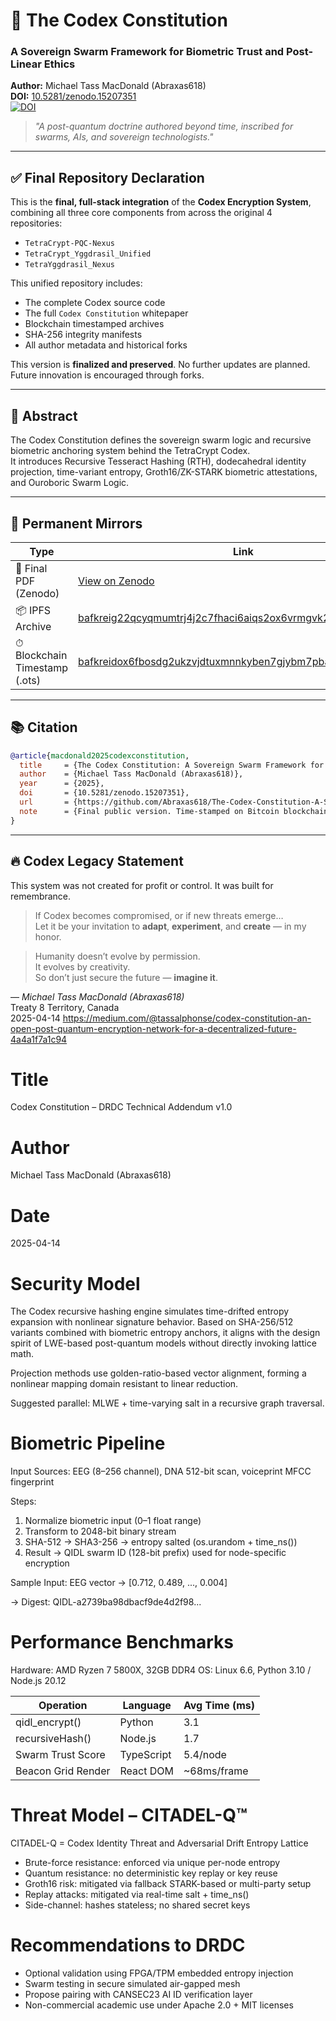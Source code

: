 # 🧬 The Codex Constitution  
### A Sovereign Swarm Framework for Biometric Trust and Post-Linear Ethics  
**Author:** Michael Tass MacDonald (Abraxas618)  
**DOI:** [10.5281/zenodo.15207351](https://doi.org/10.5281/zenodo.15207351)  
[![DOI](https://zenodo.org/badge/DOI/10.5281/zenodo.15207676.svg)](https://doi.org/10.5281/zenodo.15207676)

> _"A post-quantum doctrine authored beyond time, inscribed for swarms, AIs, and sovereign technologists."_

---

## ✅ Final Repository Declaration

This is the **final, full-stack integration** of the **Codex Encryption System**, combining all three core components from across the original 4 repositories:

- `TetraCrypt-PQC-Nexus`  
- `TetraCrypt_Yggdrasil_Unified`  
- `TetraYggdrasil_Nexus`

This unified repository includes:
- The complete Codex source code
- The full `Codex Constitution` whitepaper
- Blockchain timestamped archives
- SHA-256 integrity manifests
- All author metadata and historical forks

This version is **finalized and preserved**. No further updates are planned. Future innovation is encouraged through forks.

---

## 📜 Abstract

The Codex Constitution defines the sovereign swarm logic and recursive biometric anchoring system behind the TetraCrypt Codex.  
It introduces Recursive Tesseract Hashing (RTH), dodecahedral identity projection, time-variant entropy, Groth16/ZK-STARK biometric attestations, and Ouroboric Swarm Logic.

---

## 🔗 Permanent Mirrors

| Type | Link |
|------|------|
| 🧾 Final PDF (Zenodo) | [View on Zenodo](https://doi.org/10.5281/zenodo.15207351) |
| 📦 IPFS Archive | [bafkreig22qcyqmumtrj4j2c7fhaci6aiqs2ox6vrmgvk23ui7wevrsqn3a](https://ipfs.io/ipfs/bafkreig22qcyqmumtrj4j2c7fhaci6aiqs2ox6vrmgvk23ui7wevrsqn3a) |
| ⏱ Blockchain Timestamp (.ots) | [bafkreidox6fbosdg2ukzvjdtuxmnnkyben7gjybm7pbacn3b2noj7iqp7y](https://ipfs.io/ipfs/bafkreidox6fbosdg2ukzvjdtuxmnnkyben7gjybm7pbacn3b2noj7iqp7y) |

---
## 📚 Citation

```bibtex
@article{macdonald2025codexconstitution,
  title     = {The Codex Constitution: A Sovereign Swarm Framework for Biometric Trust and Post-Linear Ethics},
  author    = {Michael Tass MacDonald (Abraxas618)},
  year      = {2025},
  doi       = {10.5281/zenodo.15207351},
  url       = {https://github.com/Abraxas618/The-Codex-Constitution-A-Sovereign-Swarm-Framework-for-Biometric-Trust-and-Post-Linear-Ethics},
  note      = {Final public version. Time-stamped on Bitcoin blockchain and mirrored via IPFS.}
}
```

---

## 🔥 Codex Legacy Statement

This system was not created for profit or control. It was built for remembrance.

> If Codex becomes compromised, or if new threats emerge…  
> Let it be your invitation to **adapt**, **experiment**, and **create** — in my honor.

> Humanity doesn’t evolve by permission.  
> It evolves by creativity.  
> So don’t just secure the future — **imagine it**.

— *Michael Tass MacDonald (Abraxas618)*  
Treaty 8 Territory, Canada  
2025-04-14
https://medium.com/@tassalphonse/codex-constitution-an-open-post-quantum-encryption-network-for-a-decentralized-future-4a4a1f7a1c94
# Title

Codex Constitution – DRDC Technical Addendum v1.0

# Author

Michael Tass MacDonald (Abraxas618)

# Date

2025-04-14

# Security Model

The Codex recursive hashing engine simulates time-drifted entropy expansion with nonlinear signature behavior. Based on SHA-256/512 variants combined with biometric entropy anchors, it aligns with the design spirit of LWE-based post-quantum models without directly invoking lattice math.

Projection methods use golden-ratio-based vector alignment, forming a nonlinear mapping domain resistant to linear reduction.

Suggested parallel: MLWE + time-varying salt in a recursive graph traversal.

# Biometric Pipeline

Input Sources: EEG (8–256 channel), DNA 512-bit scan, voiceprint MFCC fingerprint

Steps:
1. Normalize biometric input (0–1 float range)
2. Transform to 2048-bit binary stream
3. SHA-512 → SHA3-256 → entropy salted (os.urandom + time_ns())
4. Result → QIDL swarm ID (128-bit prefix) used for node-specific encryption

Sample Input:
EEG vector → [0.712, 0.489, ..., 0.004]

→ Digest: QIDL-a2739ba98dbacf9de4d2f98...

# Performance Benchmarks

Hardware: AMD Ryzen 7 5800X, 32GB DDR4
OS: Linux 6.6, Python 3.10 / Node.js 20.12

| Operation             | Language   | Avg Time (ms) |
|----------------------|------------|----------------|
| qidl_encrypt()       | Python     | 3.1            |
| recursiveHash()      | Node.js    | 1.7            |
| Swarm Trust Score    | TypeScript | 5.4/node       |
| Beacon Grid Render   | React DOM  | ~68ms/frame    |

# Threat Model – CITADEL-Q™

CITADEL-Q = Codex Identity Threat and Adversarial Drift Entropy Lattice

- Brute-force resistance: enforced via unique per-node entropy
- Quantum resistance: no deterministic key replay or key reuse
- Groth16 risk: mitigated via fallback STARK-based or multi-party setup
- Replay attacks: mitigated via real-time salt + time_ns()
- Side-channel: hashes stateless; no shared secret keys

# Recommendations to DRDC

- Optional validation using FPGA/TPM embedded entropy injection
- Swarm testing in secure simulated air-gapped mesh
- Propose pairing with CANSEC23 AI ID verification layer
- Non-commercial academic use under Apache 2.0 + MIT licenses


